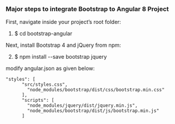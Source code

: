 ### Major steps to integrate Bootstrap to Angular 8 Project
First, navigate inside your project’s root folder:

 1. $ cd bootstrap-angular



Next, install Bootstrap 4 and jQuery from npm:

2. $ npm install --save bootstrap jquery

modify angular.json as given below:
```
"styles": [
      "src/styles.css", 
        "node_modules/bootstrap/dist/css/bootstrap.min.css"
      ],
      "scripts": [
        "node_modules/jquery/dist/jquery.min.js",
        "node_modules/bootstrap/dist/js/bootstrap.min.js"
      ]
```
